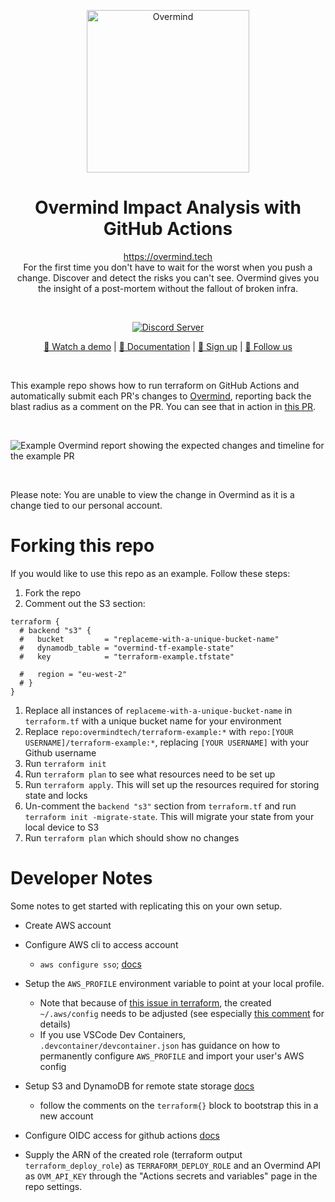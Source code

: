 <p align="center">
  <picture width="260px" align="center">
      <source media="(prefers-color-scheme: dark)" srcset="https://assets-global.website-files.com/6241e92445c21f9c1245a940/6582c2b96d741b023f1afabf_ov-lite-icon-p-500.png">
      <img alt="Overmind" src="https://assets-global.website-files.com/6241e92445c21f9c1245a940/6582c2b96d741b023f1afabf_ov-lite-icon-p-500.png" width="260px" align="center">
    </picture>
  <h1 align="center">Overmind Impact Analysis with GitHub Actions</h1>
  <p align="center">
     <a href="https://overmind.tech">https://overmind.tech</a> 
    <br/>
    For the first time you don't have to wait for the worst when you push a change. Discover and detect the risks you can't see. Overmind gives you the insight of a post-mortem without the fallout of broken infra.
  </p>
</p>
<br/>

<p align="center">
  <a href="https://discord.com/invite/5UKsqAkPWG" rel="nofollow"><img src="https://img.shields.io/discord/1088753599951151154?label=Discord&logo=discord&logoColor=white" alt="Discord Server"></a>
</p>

<p align="center">
  <a href="https://www.youtube.com/watch?v=cr4Q0oLaANk&t=7s">🎥 Watch a demo</a> | <a href="https://docs.overmind.tech/getting-started/overview">📖 Documentation</a> | <a href="https://app.overmind.tech/api/auth/signup">🚀 Sign up</a> | <a href="https://www.linkedin.com/company/overmindtech/">🙌 Follow us</a>
</p>

<br/>

This example repo shows how to run terraform on GitHub Actions and automatically submit each PR's changes to [Overmind](https://overmind.tech), reporting back the blast radius as a comment on the PR. You can see that in action in [this PR](https://github.com/overmindtech/terraform-example/pull/57).

<br/>

![Example Overmind report showing the expected changes and timeline for the example PR](https://github.com/overmindtech/terraform-example/blob/6d7240aec15b0992901fabe56be25c789b636cbb/assets/overmind%20risk%20.gif)

<br>

Please note: You are unable to view the change in Overmind as it is a change tied to our personal account.

# Forking this repo

If you would like to use this repo as an example. Follow these steps:

1. Fork the repo
1. Comment out the S3 section:

```hcl
terraform {
  # backend "s3" {
  #   bucket         = "replaceme-with-a-unique-bucket-name"
  #   dynamodb_table = "overmind-tf-example-state"
  #   key            = "terraform-example.tfstate"

  #   region = "eu-west-2"
  # }
}
```

1. Replace all instances of `replaceme-with-a-unique-bucket-name` in `terraform.tf` with a unique bucket name for your environment
1. Replace `repo:overmindtech/terraform-example:*` with `repo:[YOUR USERNAME]/terraform-example:*`, replacing `[YOUR USERNAME]` with your Github username
1. Run `terraform init`
1. Run `terraform plan` to see what resources need to be set up
1. Run `terraform apply`. This will set up the resources required for storing state and locks
1. Un-comment the `backend "s3"` section from `terraform.tf` and run `terraform init -migrate-state`. This will migrate your state from your local device to S3
1. Run `terraform plan` which should show no changes

# Developer Notes

Some notes to get started with replicating this on your own setup.

* Create AWS account

* Configure AWS cli to access account
    - `aws configure sso`; [docs](https://docs.aws.amazon.com/signin/latest/userguide/command-line-sign-in.html)

* Setup the `AWS_PROFILE` environment variable to point at your local profile.
    - Note that because of [this issue in terraform](https://github.com/hashicorp/terraform/issues/32465), the created `~/.aws/config` needs to be adjusted (see especially [this comment](https://github.com/hashicorp/terraform/issues/32465#issuecomment-1566744199) for details)
    - If you use VSCode Dev Containers, `.devcontainer/devcontainer.json` has guidance on how to permanently configure `AWS_PROFILE` and import your user's AWS config

* Setup S3 and DynamoDB for remote state storage [docs](https://developer.hashicorp.com/terraform/tutorials/aws-get-started/aws-remote)
    - follow the comments on the `terraform{}` block to bootstrap this in a new account

* Configure OIDC access for github actions [docs](https://docs.github.com/en/actions/deployment/security-hardening-your-deployments/configuring-openid-connect-in-amazon-web-services)

* Supply the ARN of the created role (terraform output `terraform_deploy_role`) as `TERRAFORM_DEPLOY_ROLE` and an Overmind API as `OVM_API_KEY` through the "Actions secrets and variables" page in the repo settings.

